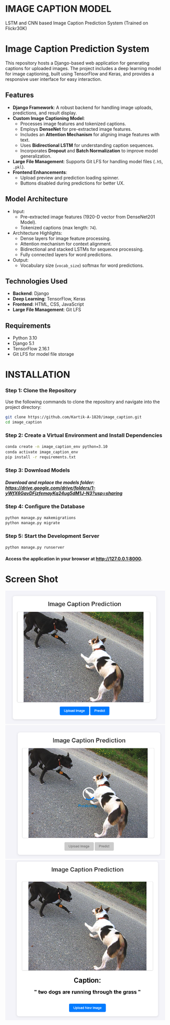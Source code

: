 # IMAGE CAPTION MODEL
LSTM and CNN based Image Caption Prediction System (Trained on Flickr30K)

# Image Caption Prediction System

This repository hosts a Django-based web application for generating captions for uploaded images. The project includes a deep learning model for image captioning, built using TensorFlow and Keras, and provides a responsive user interface for easy interaction.

## Features
- **Django Framework**: A robust backend for handling image uploads, predictions, and result display.
- **Custom Image Captioning Model**:
  - Processes image features and tokenized captions.
  - Employs **DenseNet** for pre-extracted image features.
  - Includes an **Attention Mechanism** for aligning image features with text.
  - Uses **Bidirectional LSTM** for understanding caption sequences.
  - Incorporates **Dropout** and **Batch Normalization** to improve model generalization.
- **Large File Management**: Supports Git LFS for handling model files (`.h5`, `.pkl`).
- **Frontend Enhancements**:
  - Upload preview and prediction loading spinner.
  - Buttons disabled during predictions for better UX.

## Model Architecture
- Input:
  - Pre-extracted image features (1920-D vector from DenseNet201 Model).
  - Tokenized captions (max length: `74`).
- Architecture Highlights:
  - Dense layers for image feature processing.
  - Attention mechanism for context alignment.
  - Bidirectional and stacked LSTMs for sequence processing.
  - Fully connected layers for word predictions.
- Output:
  - Vocabulary size (`vocab_size`) softmax for word predictions.

## Technologies Used
- **Backend**: Django
- **Deep Learning**: TensorFlow, Keras
- **Frontend**: HTML, CSS, JavaScript
- **Large File Management**: Git LFS

## Requirements
- Python 3.10
- Django 5.1
- TensorFlow 2.16.1
- Git LFS for model file storage


# INSTALLATION

### Step 1: Clone the Repository

Use the following commands to clone the repository and navigate into the project directory:

```bash
git clone https://github.com/Kartik-A-1820/image_caption.git
cd image_caption
```

### Step 2: Create a Virtual Environment and Install Dependencies

```bash
conda create -n image_caption_env python=3.10
conda activate image_caption_env
pip install -r requirements.txt
```

### Step 3: Download Models

##### Download and replace the models folder: https://drive.google.com/drive/folders/1-yWfX6GavDFjzfemayKq24ug5dM1J-N3?usp=sharing


### Step 4: Configure the Database
```bash
python manage.py makemigrations
python manage.py migrate
```

### Step 5: Start the Development Server
```bash
python manage.py runserver
```

#### Access the application in your browser at http://127.0.0.1:8000.



# Screen Shot
![App Screenshot](images/upload.png)
![App Screenshot](images/predicting.png)
![App Screenshot](images/result.png)
